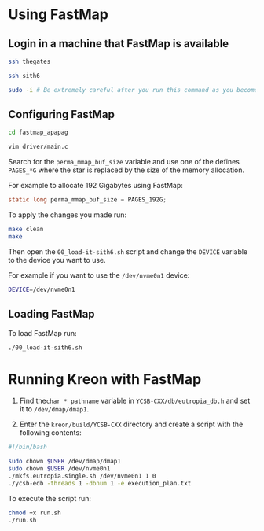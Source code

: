# Using FastMap

## Login in a machine that FastMap is available
```bash
ssh thegates

ssh sith6

sudo -i # Be extremely careful after you run this command as you become root and you could break the OS!

```

## Configuring FastMap
```bash
cd fastmap_apapag

vim driver/main.c
```

Search for the `perma_mmap_buf_size` variable and use one of the defines `PAGES_*G` where the star is replaced by the size of the memory allocation.

For example to allocate 192 Gigabytes using FastMap:

```C
static long perma_mmap_buf_size = PAGES_192G;
```

To apply the changes you made run:
```bash
make clean
make
```
Then open the `00_load-it-sith6.sh` script and change the `DEVICE` variable to the device you want to use.

For example if you want to use the `/dev/nvme0n1` device:

```bash
DEVICE=/dev/nvme0n1
```

## Loading FastMap

To load FastMap run:
```bash
./00_load-it-sith6.sh

```

# Running Kreon with FastMap

1. Find the`char * pathname` variable in `YCSB-CXX/db/eutropia_db.h` and set it to `/dev/dmap/dmap1`.

2. Enter the `kreon/build/YCSB-CXX` directory and create a script with the following contents:

```bash
#!/bin/bash

sudo chown $USER /dev/dmap/dmap1
sudo chown $USER /dev/nvme0n1
./mkfs.eutropia.single.sh /dev/nvme0n1 1 0
./ycsb-edb -threads 1 -dbnum 1 -e execution_plan.txt
```

To execute the script run:

```bash
chmod +x run.sh
./run.sh
```
